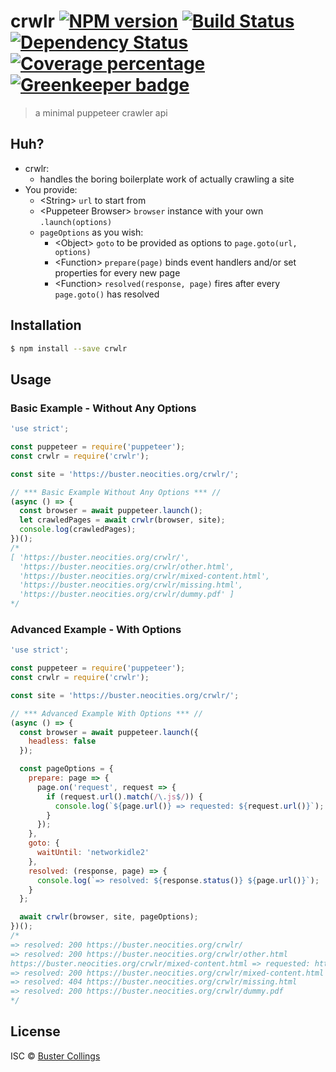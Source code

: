 # crwlr [![NPM version][npm-image]][npm-url] [![Build Status][travis-image]][travis-url] [![Dependency Status][daviddm-image]][daviddm-url] [![Coverage percentage][coveralls-image]][coveralls-url] [![Greenkeeper badge][greenkeeper-image]][greenkeeper-url]

> a minimal puppeteer crawler api

## Huh?

- crwlr:
  - handles the boring boilerplate work of actually crawling a site
- You provide:
  - &lt;String&gt; `url` to start from
  - &lt;Puppeteer Browser&gt; `browser` instance with your own `.launch(options)`
  - `pageOptions` as you wish:
    - &lt;Object&gt; `goto` to be provided as options to `page.goto(url, options)`
    - &lt;Function&gt; `prepare(page)` binds event handlers and/or set properties for every new page
    - &lt;Function&gt; `resolved(response, page)` fires after every `page.goto()` has resolved

## Installation

```sh
$ npm install --save crwlr
```

## Usage

### Basic Example - Without Any Options

```js
'use strict';

const puppeteer = require('puppeteer');
const crwlr = require('crwlr');

const site = 'https://buster.neocities.org/crwlr/';

// *** Basic Example Without Any Options *** //
(async () => {
  const browser = await puppeteer.launch();
  let crawledPages = await crwlr(browser, site);
  console.log(crawledPages);
})();
/*
[ 'https://buster.neocities.org/crwlr/',
  'https://buster.neocities.org/crwlr/other.html',
  'https://buster.neocities.org/crwlr/mixed-content.html',
  'https://buster.neocities.org/crwlr/missing.html',
  'https://buster.neocities.org/crwlr/dummy.pdf' ]
*/
```

### Advanced Example - With Options

```js
'use strict';

const puppeteer = require('puppeteer');
const crwlr = require('crwlr');

const site = 'https://buster.neocities.org/crwlr/';

// *** Advanced Example With Options *** //
(async () => {
  const browser = await puppeteer.launch({
    headless: false
  });

  const pageOptions = {
    prepare: page => {
      page.on('request', request => {
        if (request.url().match(/\.js$/)) {
          console.log(`${page.url()} => requested: ${request.url()}`);
        }
      });
    },
    goto: {
      waitUntil: 'networkidle2'
    },
    resolved: (response, page) => {
      console.log(`=> resolved: ${response.status()} ${page.url()}`);
    }
  };

  await crwlr(browser, site, pageOptions);
})();
/*
=> resolved: 200 https://buster.neocities.org/crwlr/
=> resolved: 200 https://buster.neocities.org/crwlr/other.html
https://buster.neocities.org/crwlr/mixed-content.html => requested: https://mixed-script.badssl.com/nonsecure.js
=> resolved: 200 https://buster.neocities.org/crwlr/mixed-content.html
=> resolved: 404 https://buster.neocities.org/crwlr/missing.html
=> resolved: 200 https://buster.neocities.org/crwlr/dummy.pdf
*/
```

## License

ISC © [Buster Collings]()

[npm-image]: https://badge.fury.io/js/crwlr.svg
[npm-url]: https://npmjs.org/package/crwlr
[travis-image]: https://travis-ci.org/busterc/crwlr.svg?branch=master
[travis-url]: https://travis-ci.org/busterc/crwlr
[daviddm-image]: https://david-dm.org/busterc/crwlr.svg?theme=shields.io
[daviddm-url]: https://david-dm.org/busterc/crwlr
[coveralls-image]: https://coveralls.io/repos/busterc/crwlr/badge.svg
[coveralls-url]: https://coveralls.io/r/busterc/crwlr
[greenkeeper-image]: https://badges.greenkeeper.io/busterc/crwlr.svg
[greenkeeper-url]: https://greenkeeper.io/
